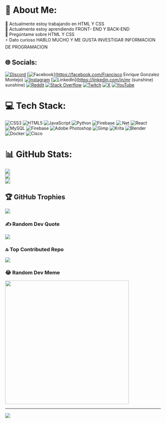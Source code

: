 # 💫 About Me:
🔭 Actualmente estoy trabajando en HTML Y CSS<br>🌱 Actualmente estoy aprendiendo FRONT- END Y BACK-END<br>💬 Pregúntame sobre HTML Y CSS<br>⚡ Dato curioso HABLO MUCHO Y ME GUSTA INVESTIGAR INFORMACION DE PROGRAMACION


## 🌐 Socials:
[![Discord](https://img.shields.io/badge/Discord-%237289DA.svg?logo=discord&logoColor=white)](https://discord.gg/769732487223574548) [![Facebook](https://img.shields.io/badge/Facebook-%231877F2.svg?logo=Facebook&logoColor=white)](https://facebook.com/Francisco Enrique Gonzalez Montejo) [![Instagram](https://img.shields.io/badge/Instagram-%23E4405F.svg?logo=Instagram&logoColor=white)](https://instagram.com/solofrancisco52) [![LinkedIn](https://img.shields.io/badge/LinkedIn-%230077B5.svg?logo=linkedin&logoColor=white)](https://linkedin.com/in/mr (sunshine) sunshine) [![Reddit](https://img.shields.io/badge/Reddit-%23FF4500.svg?logo=Reddit&logoColor=white)](https://reddit.com/user/elsunshineXD04) [![Stack Overflow](https://img.shields.io/badge/-Stackoverflow-FE7A16?logo=stack-overflow&logoColor=white)](https://stackoverflow.com/users/mrsunshine) [![Twitch](https://img.shields.io/badge/Twitch-%239146FF.svg?logo=Twitch&logoColor=white)](https://twitch.tv/sunshinexd04) [![X](https://img.shields.io/badge/X-black.svg?logo=X&logoColor=white)](https://x.com/@sunshinexd04) [![YouTube](https://img.shields.io/badge/YouTube-%23FF0000.svg?logo=YouTube&logoColor=white)](https://youtube.com/@sunshine) 

# 💻 Tech Stack:
![CSS3](https://img.shields.io/badge/css3-%231572B6.svg?style=for-the-badge&logo=css3&logoColor=white) ![HTML5](https://img.shields.io/badge/html5-%23E34F26.svg?style=for-the-badge&logo=html5&logoColor=white) ![JavaScript](https://img.shields.io/badge/javascript-%23323330.svg?style=for-the-badge&logo=javascript&logoColor=%23F7DF1E) ![Python](https://img.shields.io/badge/python-3670A0?style=for-the-badge&logo=python&logoColor=ffdd54) ![Firebase](https://img.shields.io/badge/firebase-%23039BE5.svg?style=for-the-badge&logo=firebase) ![.Net](https://img.shields.io/badge/.NET-5C2D91?style=for-the-badge&logo=.net&logoColor=white) ![React](https://img.shields.io/badge/react-%2320232a.svg?style=for-the-badge&logo=react&logoColor=%2361DAFB) ![MySQL](https://img.shields.io/badge/mysql-%2300000f.svg?style=for-the-badge&logo=mysql&logoColor=white) ![Firebase](https://img.shields.io/badge/Firebase-039BE5?style=for-the-badge&logo=Firebase&logoColor=white) ![Adobe Photoshop](https://img.shields.io/badge/adobe%20photoshop-%2331A8FF.svg?style=for-the-badge&logo=adobe%20photoshop&logoColor=white) ![Gimp](https://img.shields.io/badge/Gimp-657D8B?style=for-the-badge&logo=gimp&logoColor=FFFFFF) ![Krita](https://img.shields.io/badge/Krita-203759?style=for-the-badge&logo=krita&logoColor=EEF37B) ![Blender](https://img.shields.io/badge/blender-%23F5792A.svg?style=for-the-badge&logo=blender&logoColor=white) ![Docker](https://img.shields.io/badge/docker-%230db7ed.svg?style=for-the-badge&logo=docker&logoColor=white) ![Cisco](https://img.shields.io/badge/cisco-%23049fd9.svg?style=for-the-badge&logo=cisco&logoColor=black)
# 📊 GitHub Stats:
![](https://github-readme-stats.vercel.app/api?username=SunshineXD04&theme=gruvbox&hide_border=false&include_all_commits=false&count_private=false)<br/>
![](https://github-readme-streak-stats.herokuapp.com/?user=SunshineXD04&theme=gruvbox&hide_border=false)<br/>
![](https://github-readme-stats.vercel.app/api/top-langs/?username=SunshineXD04&theme=gruvbox&hide_border=false&include_all_commits=false&count_private=false&layout=compact)

## 🏆 GitHub Trophies
![](https://github-profile-trophy.vercel.app/?username=SunshineXD04&theme=radical&no-frame=false&no-bg=false&margin-w=4)

### ✍️ Random Dev Quote
![](https://quotes-github-readme.vercel.app/api?type=horizontal&theme=radical)

### 🔝 Top Contributed Repo
![](https://github-contributor-stats.vercel.app/api?username=SunshineXD04&limit=5&theme=nord&combine_all_yearly_contributions=true)

### 😂 Random Dev Meme
<img src='https://randommeme-five.vercel.app/' style="height: 400px;"/>

---
[![](https://visitcount.itsvg.in/api?id=SunshineXD04&icon=9&color=6)](https://visitcount.itsvg.in)

<!-- Proudly created with GPRM ( https://gprm.itsvg.in ) -->
